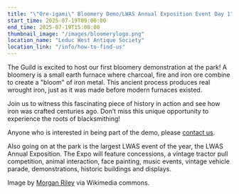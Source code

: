 ```yaml
---
title: "\"Ore-igami\" Bloomery Demo/LWAS Annual Exposition Event Day 1"
start_time: 2025-07-19T09:00:00
end_time: 2025-07-19T15:00:00
thumbnail_image: "/images/bloomerylogo.png"
location_name: "Leduc West Antique Society"
location_link: "/info/how-to-find-us"
---
```

The Guild is excited to host our first bloomery demonstration at the park! A bloomery is a small earth furnace where charcoal, fire and iron ore combine to create a "bloom" of iron metal. This ancient process produces real wrought iron, just as it was made before modern furnaces existed.

Join us to witness this fascinating piece of history in action and see how iron was crafted centuries ago. Don’t miss this unique opportunity to experience the roots of blacksmithing!

Anyone who is interested in being part of the demo, please [contact us](/contact).

Also going on at the park is the largest LWAS event of the year, the LWAS Annual Exposition. The Expo will feature concessions, a vintage tractor pull competition, animal interaction, face painting, music events, vintage vehicle parade, demonstrations, historic buildings and displays.

Image by [Morgan Riley](https://commons.wikimedia.org/wiki/File:Iron_bloom.jpg) via Wikimedia commons.

 